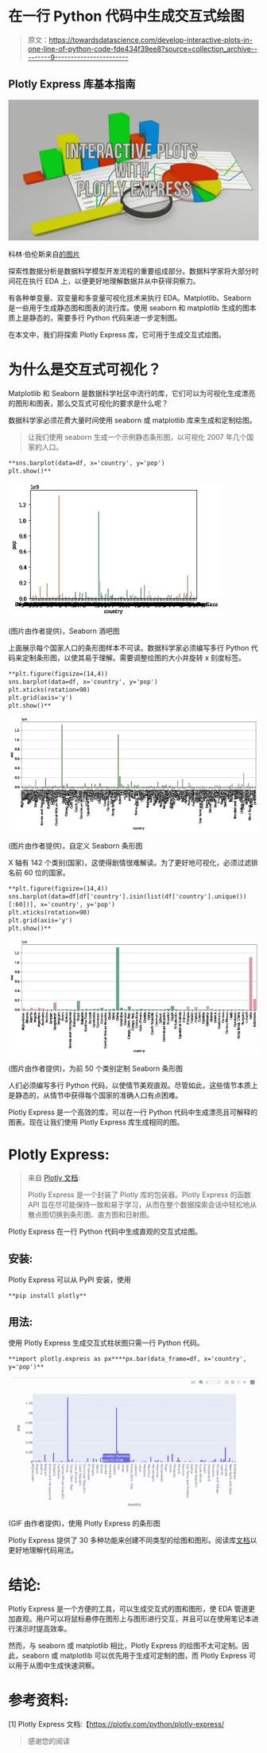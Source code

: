 # 在一行 Python 代码中生成交互式绘图

> 原文：<https://towardsdatascience.com/develop-interactive-plots-in-one-line-of-python-code-fde434f39ee8?source=collection_archive---------9----------------------->

## Plotly Express 库基本指南

![](img/e6b03f83a1397c99c37ae5eb5b3a225d.png)

科林·伯伦斯来自[的图片](https://pixabay.com/?utm_source=link-attribution&amp;utm_medium=referral&amp;utm_campaign=image&amp;utm_content=3068300)

探索性数据分析是数据科学模型开发流程的重要组成部分。数据科学家将大部分时间花在执行 EDA 上，以便更好地理解数据并从中获得洞察力。

有各种单变量、双变量和多变量可视化技术来执行 EDA。Matplotlib、Seaborn 是一些用于生成静态图和图表的流行库。使用 seaborn 和 matplotlib 生成的图本质上是静态的，需要多行 Python 代码来进一步定制图。

在本文中，我们将探索 Plotly Express 库，它可用于生成交互式绘图。

# 为什么是交互式可视化？

Matplotlib 和 Seaborn 是数据科学社区中流行的库，它们可以为可视化生成漂亮的图形和图表，那么交互式可视化的要求是什么呢？

数据科学家必须花费大量时间使用 seaborn 或 matplotlib 库来生成和定制绘图。

> 让我们使用 seaborn 生成一个示例静态条形图，以可视化 2007 年几个国家的人口。

```
**sns.barplot(data=df, x='country', y='pop')
plt.show()**
```

![](img/5c5e36c80ca62a1e7b39b1ebe18200b0.png)

(图片由作者提供)，Seaborn 酒吧图

上面展示每个国家人口的条形图样本不可读。数据科学家必须编写多行 Python 代码来定制条形图，以使其易于理解。需要调整绘图的大小并旋转 x 刻度标签。

```
**plt.figure(figsize=(14,4))
sns.barplot(data=df, x='country', y='pop')
plt.xticks(rotation=90)
plt.grid(axis='y')
plt.show()**
```

![](img/103b8dbe201a424861833c1a9b5ff39f.png)

(图片由作者提供)，自定义 Seaborn 条形图

X 轴有 142 个类别(国家)，这使得剧情很难解读。为了更好地可视化，必须过滤排名前 60 位的国家。

```
**plt.figure(figsize=(14,4))
sns.barplot(data=df[df['country'].isin(list(df['country'].unique())[:60])], x='country', y='pop')
plt.xticks(rotation=90)
plt.grid(axis='y')
plt.show()**
```

![](img/8a8098d6945227bb900082a96a486b6d.png)

(图片由作者提供)，为前 50 个类别定制 Seaborn 条形图

人们必须编写多行 Python 代码，以使情节美观直观。尽管如此，这些情节本质上是静态的，从情节中获得每个国家的准确人口有点困难。

Plotly Express 是一个高效的库，可以在一行 Python 代码中生成漂亮且可解释的图表。现在让我们使用 Plotly Express 库生成相同的图。

# Plotly Express:

> 来自 [Plotly 文档](https://plotly.com/python/plotly-express/):
> 
> Plotly Express 是一个封装了 Plotly 库的包装器。Plotly Express 的函数 API 旨在尽可能保持一致和易于学习，从而在整个数据探索会话中轻松地从散点图切换到条形图、直方图和日射图。

Plotly Express 在一行 Python 代码中生成直观的交互式绘图。

## 安装:

Plotly Express 可以从 PyPI 安装，使用

```
**pip install plotly**
```

## 用法:

使用 Plotly Express 生成交互式柱状图只需一行 Python 代码。

```
**import plotly.express as px****px.bar(data_frame=df, x='country', y='pop')**
```

![](img/c8a95cbde39739404dfc16d659cbaf19.png)

(GIF 由作者提供)，使用 Plotly Express 的条形图

Plotly Express 提供了 30 多种功能来创建不同类型的绘图和图形。阅读库[文档](https://plotly.com/python/plotly-express/)以更好地理解代码用法。

# 结论:

Plotly Express 是一个方便的工具，可以生成交互式的图和图形，使 EDA 管道更加直观。用户可以将鼠标悬停在图形上与图形进行交互，并且可以在使用笔记本进行演示时提高效率。

然而，与 seaborn 或 matplotlib 相比，Plotly Express 的绘图不太可定制。因此，seaborn 或 matplotlib 可以优先用于生成可定制的图，而 Plotly Express 可以用于从图中生成快速洞察。

# 参考资料:

[1] Plotly Express 文档:【https://plotly.com/python/plotly-express/ 

> 感谢您的阅读